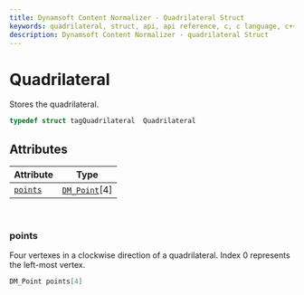```yaml
---
title: Dynamsoft Content Normalizer - Quadrilateral Struct
keywords: quadrilateral, struct, api, api reference, c, c language, c++, cplusplus, dcn, documentation
description: Dynamsoft Content Normalizer - quadrilateral Struct
---
```


# Quadrilateral
Stores the quadrilateral.

```cpp
typedef struct tagQuadrilateral  Quadrilateral
```  

## Attributes
  
| Attribute | Type |
|---------- | ---- |
| [`points`](#points) | [`DM_Point`](dm-point.md)[4] |


&nbsp;

### points
Four vertexes in a clockwise direction of a quadrilateral. Index 0 represents the left-most vertex.

```cpp
DM_Point points[4]
```
